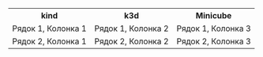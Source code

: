 <table style="width:100%">
  <tr>
    <th> kind </th>
    <th> k3d </th>
    <th> Minicube </th>
  </tr>
  <tr>
    <td>Рядок 1, Колонка 1</td>
    <td>Рядок 1, Колонка 2</td>
    <td>Рядок 1, Колонка 3</td>
  </tr>
  <tr>
    <td>Рядок 2, Колонка 1</td>
    <td>Рядок 2, Колонка 2</td>
    <td>Рядок 2, Колонка 3</td>
  </tr>
</table>
